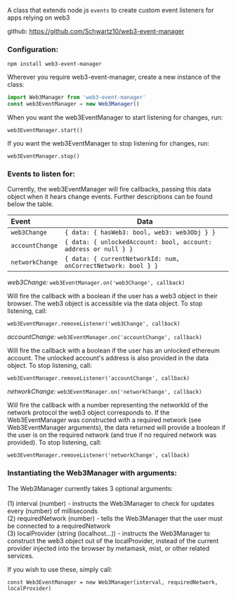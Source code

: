 A class that extends node.js `events` to create custom event listeners for apps relying on web3

github: https://github.com/Schwartz10/web3-event-manager

### Configuration:

`npm install web3-event-manager`

Wherever you require web3-event-manager, create a new instance of the class:

```js
import Web3Manager from 'web3-event-manager'
const web3EventManager = new Web3Manager()
```

When you want the web3EventManager to start listening for changes, run:

`web3EventManager.start()`

If you want the web3EventManager to stop listening for changes, run:

`web3EventManager.stop()`

### Events to listen for:

Currently, the web3EventManager will fire callbacks, passing this data object when it hears change events.
Further descriptions can be found below the table.

| Event       | Data          |
|:------------|--------------|
|`web3Change` | `{ data: { hasWeb3: bool, web3: web3Obj } }` |
|`accountChange` | `{ data: { unlockedAccount: bool, account: address or null } }` |
|`networkChange` | `{ data: { currentNetworkId: num, onCorrectNetwork: bool } }` |

_web3Change:_
`web3EventManager.on('web3Change', callback)`

Will fire the callback with a boolean if the user has a web3 object in their browser. The web3 object is accessible via the data object.
To stop listening, call:

`web3EventManager.removeListener('web3Change', callback)`

_accountChange:_
`web3EventManager.on('accountChange', callback)`

Will fire the callback with a boolean if the user has an unlocked ethereum account. The unlocked account's address is also provided in the data object.
To stop listening, call:

`web3EventManager.removeListener('accountChange', callback)`

_networkChange:_
`web3EventManager.on('networkChange', callback)`

Will fire the callback with a number representing the networkId of the network protocol the web3 object corresponds to. If the Web3EventManager was constructed with a required network (see Web3EventManager arguments), the data returned will provide a boolean if the user is on the required network (and true if no required network was provided).
To stop listening, call:

`web3EventManager.removeListener('networkChange', callback)`

### Instantiating the Web3Manager with arguments:

The Web3Manager currently takes 3 optional arguments:<br><br>
(1) interval (number) - instructs the Web3Manager to check for updates every (number) of milliseconds<br>
(2) requiredNetwork (number) - tells the Web3Manager that the user must be connected to a requiredNetwork<br>
(3) localProvider (string (localhost...)) - instructs the Web3Manager to construct the web3 object out of the localProvider, instead of the current provider injected into the browser by metamask, mist, or other related services.<br>

If you wish to use these, simply call:

`const Web3EventManager = new Web3Manager(interval, requiredNetwork, localProvider)`


